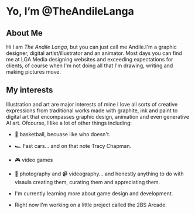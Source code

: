 # Yo, I’m @TheAndileLanga
## About Me 
Hi I am *The Andile Langa*, but you can just call me Andile.I'm a graphic designer, digital artist/illustrator and an animator. 
Most days you can find me at LGA Media designing websites and exceeding expectations for clients, of course when I'm not doing all that 
I'm drawing, writing and making pictures move. 

## My interests 
Illustration and art are major interests of mine I love all sorts of creative expressions from traditional works made with graphite, ink and paint to 
digital art that encompasses graphic design, animation and even generative AI art. Ofcourse, I like a lot of other things including: 
- 🏀 basketball, becuase like who doesn't. 
- 🏎️ Fast cars... and on that note Tracy Chapman.
- 🎮 video games
- 📸 photography and 📹 videography... and honestly anything to do with visauls creating them, curating them and appreciating them. 

- I'm currently learning more about game design and development. 
- Right now I'm working on a little project called the 2BS Arcade.
<!---
TheAndileLanga/TheAndileLanga is a ✨ special ✨ repository because its `README.md` (this file) appears on your GitHub profile.
You can click the Preview link to take a look at your changes.
--->
